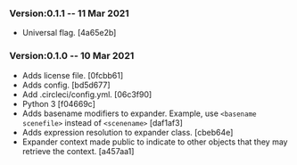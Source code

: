 ### Version:0.1.1 -- 11 Mar 2021

* Universal flag. [4a65e2b]

### Version:0.1.0 -- 10 Mar 2021

* Adds license file. [0fcbb61]
* Adds config. [bd5d677]
* Add .circleci/config.yml. [06c3f90]
* Python 3 [f04669c]
* Adds basename modifiers to expander. Example, use `<basename scenefile>` instead of `<scenename>`  [daf1af3]
* Adds expression resolution to expander class. [cbeb64e]
* Expander context made public to indicate to other objects that they may retrieve the context. [a457aa1]


